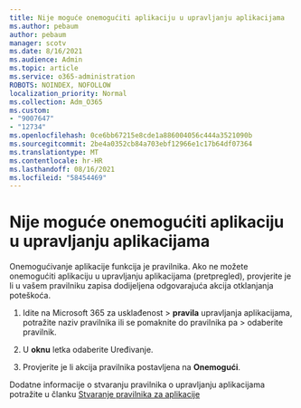```yaml
---
title: Nije moguće onemogućiti aplikaciju u upravljanju aplikacijama
ms.author: pebaum
author: pebaum
manager: scotv
ms.date: 8/16/2021
ms.audience: Admin
ms.topic: article
ms.service: o365-administration
ROBOTS: NOINDEX, NOFOLLOW
localization_priority: Normal
ms.collection: Adm_O365
ms.custom:
- "9007647"
- "12734"
ms.openlocfilehash: 0ce6bb67215e8cde1a886004056c444a3521090b
ms.sourcegitcommit: 2be4a0352cb84a703ebf12966e1c17b64df07364
ms.translationtype: MT
ms.contentlocale: hr-HR
ms.lasthandoff: 08/16/2021
ms.locfileid: "58454469"
---
```

# <a name="unable-to-disable-an-app-in-app-governance"></a>Nije moguće onemogućiti aplikaciju u upravljanju aplikacijama

Onemogućivanje aplikacije funkcija je pravilnika. Ako ne možete onemogućiti aplikaciju u upravljanju aplikacijama (pretpregled), provjerite je li u vašem pravilniku zapisa dodijeljena odgovarajuća akcija otklanjanja poteškoća. 

1. Idite na Microsoft 365 za usklađenost > **pravila** upravljanja aplikacijama, potražite naziv pravilnika ili se pomaknite do pravilnika pa  >  odaberite pravilnik.

1. U **oknu** letka odaberite Uređivanje.

1. Provjerite je li akcija pravilnika postavljena na **Onemogući**.

Dodatne informacije o stvaranju pravilnika o upravljanju aplikacijama potražite u članku [Stvaranje pravilnika za aplikacije](https://docs.microsoft.com/microsoft-365/compliance/app-governance-app-policies-create)